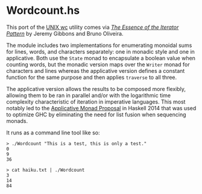 # Wordcount.hs

This port of the [UNIX wc](https://en.wikipedia.org/wiki/Wc_%28Unix%29) utility comes via [*The Essence of the Iterator Pattern*](https://www.cs.ox.ac.uk/jeremy.gibbons/publications/iterator.pdf) by Jeremy Gibbons and Bruno Oliveira.

The module includes two implementations for enumerating monoidal sums for lines, words, and characters separately: one in monadic style and one in applicative. Both use the `State` monad to encapsulate a boolean value when counting words, but the monadic version maps over the `Writer` monad for characters and lines whereas the applicative version defines a constant function for the same purpose and then applies `traverse` to all three.

The applicative version allows the results to be composed more flexibly, allowing them to be ran in parallel and/or with the logarithmic time complexity characteristic of iteration in imperative languages. This most notably led to the [Applicative Monad Proposal](https://wiki.haskell.org/Functor-Applicative-Monad_Proposal) in Haskell 2014 that was used to optimize GHC by eliminating the need for list fusion when sequencing monads.

It runs as a command line tool like so:

```
> ./Wordcount "This is a test, this is only a test."
0
9
36

> cat haiku.txt | ./Wordcount
3
14
84
```
